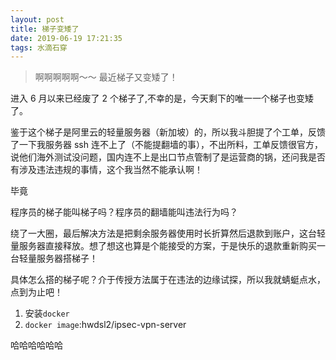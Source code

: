 ```yaml
---
layout: post
title: 梯子变矮了
date: 2019-06-19 17:21:35
tags: 水滴石穿
---
```


> 啊啊啊啊啊～～ 最近梯子又变矮了！

进入 6 月以来已经废了 2 个梯子了,不幸的是，今天剩下的唯一一个梯子也变矮了。

鉴于这个梯子是阿里云的轻量服务器（新加坡）的，所以我斗胆提了个工单，反馈了一下我服务器 ssh 连不上了（不能提翻墙的事），不出所料，工单反馈很官方，说他们海外测试没问题，国内连不上是出口节点管制了是运营商的锅，还问我是否有涉及违法违规的事情，这个我当然不能承认啊！

毕竟

程序员的梯子能叫梯子吗？程序员的翻墙能叫违法行为吗？

绕了一大圈，最后解决方法是把剩余服务器使用时长折算然后退款到账户，这台轻量服务器直接释放。想了想这也算是个能接受的方案，于是快乐的退款重新购买一台轻量服务器搭梯子！

具体怎么搭的梯子呢？介于传授方法属于在违法的边缘试探，所以我就蜻蜓点水，点到为止吧！

1. 安装`docker`
2. `docker image`:hwdsl2/ipsec-vpn-server

哈哈哈哈哈哈
